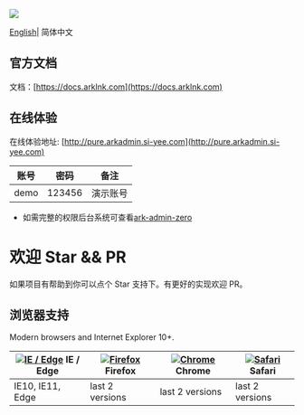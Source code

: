 ![](https://docs.arklnk.com/images/ark-admin.png)

[English](README.md)| 简体中文

## 官方文档

文档：[https://docs.arklnk.com](https://docs.arklnk.com)

## 在线体验

在线体验地址: [http://pure.arkadmin.si-yee.com](http://pure.arkadmin.si-yee.com)

| 账号 | 密码   | 备注     |
| ---- | ------ | -------- |
| demo | 123456 | 演示账号 |

- 如需完整的权限后台系统可查看[ark-admin-zero](https://github.com/arklnk/ark-admin-zero)

# 欢迎 Star && PR

如果项目有帮助到你可以点个 Star 支持下。有更好的实现欢迎 PR。

## 浏览器支持

Modern browsers and Internet Explorer 10+.

| [![IE / Edge](https://raw.githubusercontent.com/alrra/browser-logos/master/src/edge/edge_48x48.png)](https://godban.github.io/browsers-support-badges/) IE / Edge | [![Firefox](https://raw.githubusercontent.com/alrra/browser-logos/master/src/firefox/firefox_48x48.png)](https://godban.github.io/browsers-support-badges/) Firefox | [![Chrome](https://raw.githubusercontent.com/alrra/browser-logos/master/src/chrome/chrome_48x48.png)](https://godban.github.io/browsers-support-badges/) Chrome | [![Safari](https://raw.githubusercontent.com/alrra/browser-logos/master/src/safari/safari_48x48.png)](https://godban.github.io/browsers-support-badges/) Safari |
| --- | --- | --- | --- |
| IE10, IE11, Edge | last 2 versions | last 2 versions | last 2 versions |
